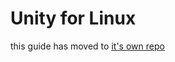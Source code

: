 # Unity for Linux

this guide has moved to [it's own repo](https://github.com/AlexBezuska/Unity-for-Linux-Guide)
